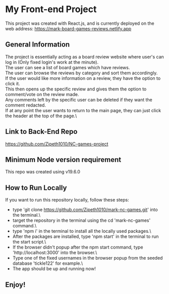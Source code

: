 # My Front-end Project

This project was created with React.js, and is currently deployed on the web address: https://mark-board-games-reviews.netlify.app

## General Information

The project is essentially acting as a board review website where user's can log in (Only fixed login's work at the minute).\
The user can see a list of board games which have reviews.\
The user can browse the reviews by category and sort them accordingly.\
If the user would like more information on a review, they have the option to click it.\
This then opens up the specific review and gives them the option to comment/vote on the review made.\
Any comments left by the specific user can be deleted if they want the comment redacted.\
If at any point the user wants to return to the main page, they can just click the header at the top of the page.\

## Link to Back-End Repo

https://github.com/Zipeth1010/NC-games-project

## Minimum Node version requirement

This repo was created using v19.6.0

## How to Run Locally

If you want to run this repository locally, follow these steps:

- type 'git clone https://github.com/Zipeth1010/mark-nc-games.git' into the terminal.\
- target the repository in the terminal using the cd 'mark-nc-games' command.\
- type 'npm i' in the terminal to install all the locally used packages.\
- After the packages are installed, type 'npm start' in the terminal to run the start script.\
- If the browser didn't popup after the npm start command, type 'http://localhost:3000' into the browser.\
- Type one of the fixed usernames in the browser popup from the seeded database 'tickle122' for example.\
- The app should be up and running now!

## Enjoy!
